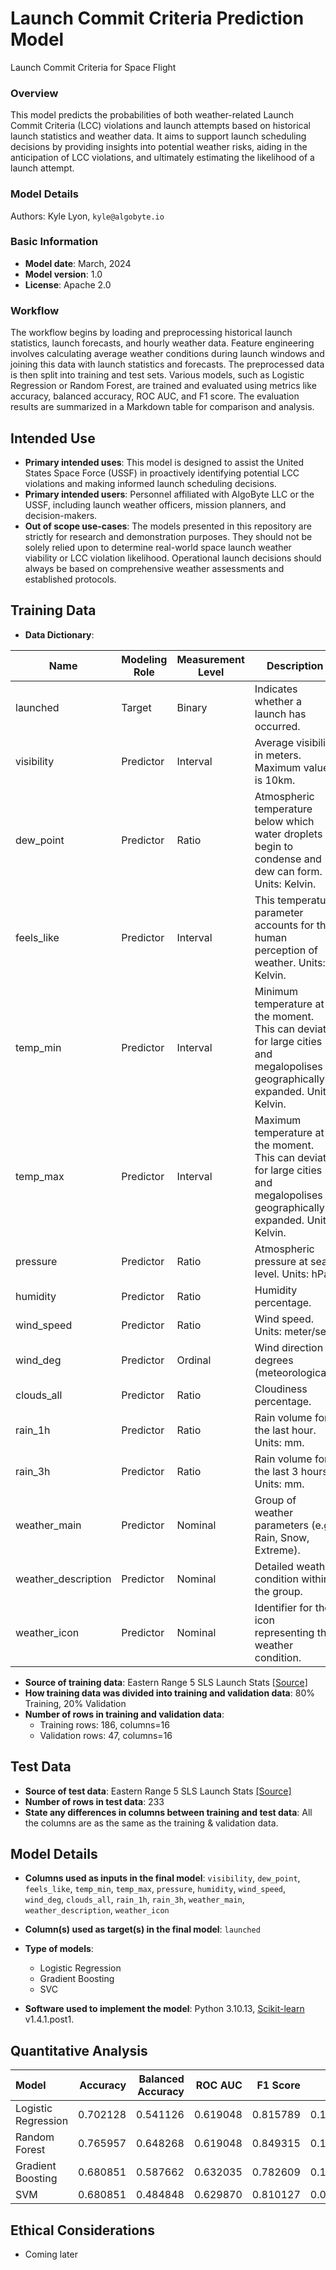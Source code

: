 # Launch Commit Criteria Prediction Model
Launch Commit Criteria for Space Flight

### Overview
This model predicts the probabilities of both weather-related Launch Commit Criteria (LCC) violations and launch attempts based on historical launch statistics and weather data. It aims to support launch scheduling decisions by providing insights into potential weather risks, aiding in the anticipation of LCC violations, and ultimately estimating the likelihood of a launch attempt.

### Model Details
Authors: Kyle Lyon, `kyle@algobyte.io`

### Basic Information
* **Model date**: March, 2024
* **Model version**: 1.0
* **License**: Apache 2.0

### Workflow
The workflow begins by loading and preprocessing historical launch statistics, launch forecasts, and hourly weather data. Feature engineering involves calculating average weather conditions during launch windows and joining this data with launch statistics and forecasts. The preprocessed data is then split into training and test sets. Various models, such as Logistic Regression or Random Forest, are trained and evaluated using metrics like accuracy, balanced accuracy, ROC AUC, and F1 score. The evaluation results are summarized in a Markdown table for comparison and analysis.

## Intended Use
* **Primary intended uses**: This model is designed to assist the United States Space Force (USSF) in proactively identifying potential LCC violations and making informed launch scheduling decisions.
* **Primary intended users**: Personnel affiliated with AlgoByte LLC or the USSF, including launch weather officers, mission planners, and decision-makers.
* **Out of scope use-cases**: The models presented in this repository are strictly for research and demonstration purposes. They should not be solely relied upon to determine real-world space launch weather viability or LCC violation likelihood. Operational launch decisions should always be based on comprehensive weather assessments and established protocols.

## Training Data
* **Data Dictionary**:

| Name                  | Modeling Role | Measurement Level | Description                                                                                                                                                   |
|-----------------------|---------------|-------------------|---------------------------------------------------------------------------------------------------------------------------------------------------------------|
| launched              | Target        | Binary            | Indicates whether a launch has occurred.                                                                                                                      |
| visibility            | Predictor     | Interval          | Average visibility in meters. Maximum value is 10km.                                                                                                          |
| dew_point             | Predictor     | Ratio             | Atmospheric temperature below which water droplets begin to condense and dew can form. Units: Kelvin.                                                         |
| feels_like            | Predictor     | Interval          | This temperature parameter accounts for the human perception of weather. Units: Kelvin.                                                                       |
| temp_min              | Predictor     | Interval          | Minimum temperature at the moment. This can deviate for large cities and megalopolises geographically expanded. Units: Kelvin.                                |
| temp_max              | Predictor     | Interval          | Maximum temperature at the moment. This can deviate for large cities and megalopolises geographically expanded. Units: Kelvin.                                |
| pressure              | Predictor     | Ratio             | Atmospheric pressure at sea level. Units: hPa.                                                                                                                |
| humidity              | Predictor     | Ratio             | Humidity percentage.                                                                                                                                          |
| wind_speed            | Predictor     | Ratio             | Wind speed. Units: meter/sec.                                                                                                                                 |
| wind_deg              | Predictor     | Ordinal           | Wind direction in degrees (meteorological).                                                                                                                   |
| clouds_all            | Predictor     | Ratio             | Cloudiness percentage.                                                                                                                                        |
| rain_1h               | Predictor     | Ratio             | Rain volume for the last hour. Units: mm.                                                                                                                     |
| rain_3h               | Predictor     | Ratio             | Rain volume for the last 3 hours. Units: mm.                                                                                                                  |
| weather_main          | Predictor     | Nominal           | Group of weather parameters (e.g., Rain, Snow, Extreme).                                                                                                      |
| weather_description   | Predictor     | Nominal           | Detailed weather condition within the group.                                                                                                                  |
| weather_icon          | Predictor     | Nominal           | Identifier for the icon representing the weather condition.                                                                                                   |

* **Source of training data**: Eastern Range 5 SLS Launch Stats [[Source]](https://drive.google.com/drive/folders/1IZolgMb5Rgst-68dKOf-PRnZCZpjMI1j?usp=sharing)
* **How training data was divided into training and validation data**: 80% Training, 20% Validation
* **Number of rows in training and validation data**:
    * Training rows: 186, columns=16
    * Validation rows: 47, columns=16

## Test Data
* **Source of test data**: Eastern Range 5 SLS Launch Stats [[Source]](https://drive.google.com/drive/folders/1IZolgMb5Rgst-68dKOf-PRnZCZpjMI1j?usp=sharing)
* **Number of rows in test data**: 233
* **State any differences in columns between training and test data**: All the columns are as the same as the training & validation data.

## Model Details
* **Columns used as inputs in the final model**:
`visibility`, `dew_point`, `feels_like`, `temp_min`, `temp_max`,
`pressure`, `humidity`, `wind_speed`, `wind_deg`, `clouds_all`,
`rain_1h`, `rain_3h`, `weather_main`, `weather_description`,
`weather_icon`

* **Column(s) used as target(s) in the final model**: `launched`
* **Type of models**:
    * Logistic Regression
    * Gradient Boosting
    * SVC
* **Software used to implement the model**: Python 3.10.13, [Scikit-learn](https://github.com/scikit-learn/scikit-learn) v1.4.1.post1.

## Quantitative Analysis
| Model                          | Accuracy  | Balanced Accuracy | ROC AUC   | F1 Score  | Time Taken |
|:-------------------------------|----------:|------------------:|----------:|----------:|-----------:|
| Logistic Regression            |  0.702128 |          0.541126 |  0.619048 |  0.815789 |   0.104826 |
| Random Forest                  |  0.765957 |          0.648268 |  0.619048 |  0.849315 |   0.161093 |
| Gradient Boosting              |  0.680851 |          0.587662 |  0.632035 |  0.782609 |   0.153263 |
| SVM                            |  0.680851 |          0.484848 |  0.629870 |  0.810127 |   0.035027 |

## Ethical Considerations
* Coming later